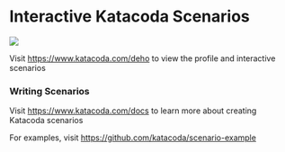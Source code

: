 # Interactive Katacoda Scenarios

[![](http://shields.katacoda.com/katacoda/deho/count.svg)](https://www.katacoda.com/deho "Get your profile on Katacoda.com")

Visit https://www.katacoda.com/deho to view the profile and interactive scenarios

### Writing Scenarios
Visit https://www.katacoda.com/docs to learn more about creating Katacoda scenarios

For examples, visit https://github.com/katacoda/scenario-example

